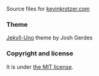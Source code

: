 Source files for [kevinkrotzer.com](http://kevinkrotzer.com)

### Theme
[Jekyll-Uno](https://github.com/joshgerdes/jekyll-uno) theme by Josh Gerdes

### Copyright and license

It is under [the MIT license](/LICENSE).
